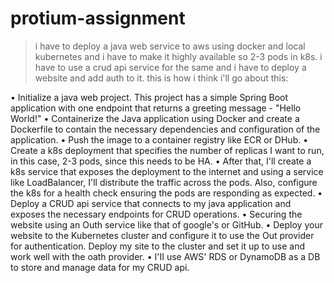 # protium-assignment
> i have to deploy a java web service to aws using docker and local kubernetes and i have to make it highly available so 2-3 pods in k8s. i have to use a crud api service for the same and i have to deploy a website and add auth to it. this is how i think i'll go about this:

• Initialize a java web project. This project has a simple Spring Boot application with one endpoint that returns a greeting message - "Hello World!"
• Containerize the Java application using Docker and create a Dockerfile to contain the necessary dependencies and configuration of the application.
• Push the image to a container registry like ECR or DHub.
• Create a k8s deployment that specifies the number of replicas I want to run, in this case, 2-3 pods, since this needs to be HA.
• After that, I'll create a k8s service that exposes the deployment to the internet and using a service like LoadBalancer, I'll distribute the traffic across the pods. Also, configure the k8s for a health check ensuring the pods are responding as expected.
• Deploy a CRUD api service that connects to my java application and exposes the necessary endpoints for
CRUD operations.
• Securing the website using an Outh service like that of google's or GitHub.
• Deploy your website to the Kubernetes cluster and configure it to use the Out provider for authentication. Deploy my site to the cluster and set it up to use and work well with the oath provider.
• I'II use AWS' RDS or DynamoDB as a DB to store and manage data for my CRUD api.
